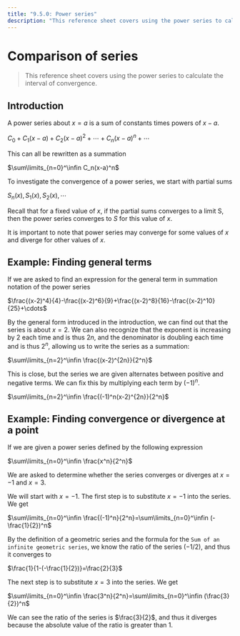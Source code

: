 ```yaml
---
title: "9.5.0: Power series"
description: "This reference sheet covers using the power series to calculate the interval of convergence."
---
```


# Comparison of series

> This reference sheet covers using the power series to calculate the interval of convergence.

## Introduction

A power series about $x=a$ is a sum of constants times powers of $x-a$.

$C_0+C_1(x-a)+C_2(x-a)^2+\cdots+C_n(x-a)^n+\cdots$

This can all be rewritten as a summation

$\sum\limits_{n=0}^\infin C_n(x-a)^n$

To investigate the convergence of a power series, we start with partial sums

$S_n(x), S_1(x), S_2(x), \cdots$

Recall that for a fixed value of $x$, if the partial sums converges to a limit S, then the power series converges to $S$ for this value of $x$.

It is important to note that power series may converge for some values of $x$ and diverge for other values of $x$.

## Example: Finding general terms

If we are asked to find an expression for the general term in summation notation of the power series

$\frac{(x-2)^4}{4}-\frac{(x-2)^6}{9}+\frac{(x-2)^8}{16}-\frac{(x-2)^10}{25}+\cdots$

By the general form introduced in the introduction, we can find out that the series is about $x=2$. We can also recognize that the exponent is increasing by 2 each time and is thus $2n$, and the denominator is doubling each time and is thus $2^n$, allowing us to write the series as a summation:

$\sum\limits_{n=2}^\infin \frac{(x-2)^{2n}}{2^n}$

This is close, but the series we are given alternates between positive and negative terms. We can fix this by multiplying each term by $(-1)^n$.

$\sum\limits_{n=2}^\infin \frac{(-1)^n(x-2)^{2n}}{2^n}$

## Example: Finding convergence or divergence at a point

If we are given a power series defined by the following expression

$\sum\limits_{n=0}^\infin \frac{x^n}{2^n}$

We are asked to determine whether the series converges or diverges at $x=-1$ and $x=3$.

We will start with $x=-1$. The first step is to substitute $x=-1$ into the series. We get

$\sum\limits_{n=0}^\infin \frac{(-1)^n}{2^n}=\sum\limits_{n=0}^\infin (-\frac{1}{2})^n$

By the definition of a geometric series and the formula for the `Sum of an infinite geometric series`, we know the ratio of the series ($-1/2$), and thus it converges to

$\frac{1}{1-(-\frac{1}{2})}=\frac{2}{3}$

The next step is to substitute $x=3$ into the series. We get

$\sum\limits_{n=0}^\infin \frac{3^n}{2^n}=\sum\limits_{n=0}^\infin (\frac{3}{2})^n$

We can see the ratio of the series is $\frac{3}{2}$, and thus it diverges because the absolute value of the ratio is greater than 1.
